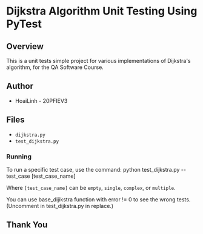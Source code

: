 # Dijkstra Algorithm Unit Testing Using PyTest

## Overview

This is a unit tests simple project for various implementations of Dijkstra's algorithm, for the QA Software Course.

## Author

- HoaiLinh - 20PFIEV3

## Files

- `dijkstra.py`
- `test_dijkstra.py`

### Running

To run a specific test case, use the command: python test_dijkstra.py --test_case [test_case_name]

Where `[test_case_name]` can be `empty`, `single`, `complex`, or `multiple`.

You can use base_dijikstra function with error != 0 to see the wrong tests. (Uncomment in test_dijkstra.py in replace.)

## Thank You
